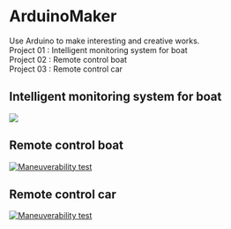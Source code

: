 # ArduinoMaker
Use Arduino to make interesting and creative works.  
Project 01 : Intelligent monitoring system for boat  
Project 02 : Remote control boat  
Project 03 : Remote control car  
## Intelligent monitoring system for boat
[![](https://github.com/tailer954/ArduinoMaker/blob/master/Intelligent%20monitoring%20system%20for%20boat/Image%20and%20Film/Production%20Result.png)](https://www.youtube.com/watch?v=tMf23TKaHkA=youtu.be)

## Remote control boat
[![Maneuverability test](https://github.com/tailer954/ArduinoMaker/blob/master/Remote%20control%20boat/Production%20Result.jpg)](https://www.youtube.com/watch?v=XW1FaSDXHws&feature=youtu.be)

## Remote control car
[![Maneuverability test](https://github.com/tailer954/ArduinoMaker/blob/master/Remote%20control%20car/Image%20and%20Film/Production%20Result.JPG)](https://www.youtube.com/watch?v=BlxkQOp57yo&feature=youtu.be)
